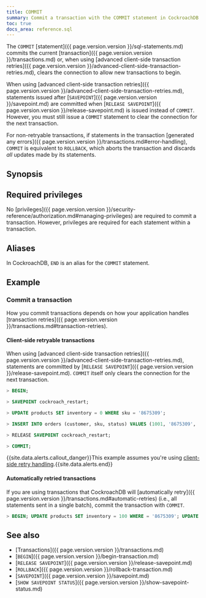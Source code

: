 ```yaml
---
title: COMMIT
summary: Commit a transaction with the COMMIT statement in CockroachDB.
toc: true
docs_area: reference.sql
---
```


The `COMMIT` [statement]({{ page.version.version }}/sql-statements.md) commits the current [transaction]({{ page.version.version }}/transactions.md) or, when using [advanced client-side transaction retries]({{ page.version.version }}/advanced-client-side-transaction-retries.md), clears the connection to allow new transactions to begin.

When using [advanced client-side transaction retries]({{ page.version.version }}/advanced-client-side-transaction-retries.md), statements issued after [`SAVEPOINT`]({{ page.version.version }}/savepoint.md) are committed when [`RELEASE SAVEPOINT`]({{ page.version.version }}/release-savepoint.md) is issued instead of `COMMIT`. However, you must still issue a `COMMIT` statement to clear the connection for the next transaction.

For non-retryable transactions, if statements in the transaction [generated any errors]({{ page.version.version }}/transactions.md#error-handling), `COMMIT` is equivalent to `ROLLBACK`, which aborts the transaction and discards *all* updates made by its statements.


## Synopsis

<div>
</div>

## Required privileges

No [privileges]({{ page.version.version }}/security-reference/authorization.md#managing-privileges) are required to commit a transaction. However, privileges are required for each statement within a transaction.

## Aliases

In CockroachDB, `END` is an alias for the `COMMIT` statement.

## Example

### Commit a transaction

How you commit transactions depends on how your application handles [transaction retries]({{ page.version.version }}/transactions.md#transaction-retries).

#### Client-side retryable transactions

When using [advanced client-side transaction retries]({{ page.version.version }}/advanced-client-side-transaction-retries.md), statements are committed by [`RELEASE SAVEPOINT`]({{ page.version.version }}/release-savepoint.md). `COMMIT` itself only clears the connection for the next transaction.

~~~ sql
> BEGIN;
~~~

~~~ sql
> SAVEPOINT cockroach_restart;
~~~

~~~ sql
> UPDATE products SET inventory = 0 WHERE sku = '8675309';
~~~

~~~ sql
> INSERT INTO orders (customer, sku, status) VALUES (1001, '8675309', 'new');
~~~

~~~ sql
> RELEASE SAVEPOINT cockroach_restart;
~~~

~~~ sql
> COMMIT;
~~~

{{site.data.alerts.callout_danger}}This example assumes you're using <a href="transaction-retry-error-reference.html#client-side-retry-handling">client-side retry handling</a>.{{site.data.alerts.end}}

#### Automatically retried transactions

If you are using transactions that CockroachDB will [automatically retry]({{ page.version.version }}/transactions.md#automatic-retries) (i.e., all statements sent in a single batch), commit the transaction with `COMMIT`.

~~~ sql
> BEGIN; UPDATE products SET inventory = 100 WHERE = '8675309'; UPDATE products SET inventory = 100 WHERE = '8675310'; COMMIT;
~~~

## See also

- [Transactions]({{ page.version.version }}/transactions.md)
- [`BEGIN`]({{ page.version.version }}/begin-transaction.md)
- [`RELEASE SAVEPOINT`]({{ page.version.version }}/release-savepoint.md)
- [`ROLLBACK`]({{ page.version.version }}/rollback-transaction.md)
- [`SAVEPOINT`]({{ page.version.version }}/savepoint.md)
- [`SHOW SAVEPOINT STATUS`]({{ page.version.version }}/show-savepoint-status.md)